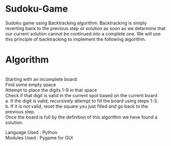 # Sudoku-Game
Sudoku game using Backtracking algorithm. Backtracking is simply reverting back to the previous step or solution as soon as we determine that our current solution cannot be continued into a complete one. We will use this principle of backtracking to implement the following algorithm.

# Algorithm
<br>
Starting with an incomplete board:
<br>
Find some empty space
<br>
Attempt to place the digits 1-9 in that space
<br>
Check if that digit is valid in the current spot based on the current board
<br>
 a. If the digit is valid, recursively attempt to fill the board using steps 1-3.
<br>
 b. If it is not valid, reset the square you just filled and go back to the previous step.
<br>
Once the board is full by the definition of this algorithm we have found a solution.
<br>

Language Used : Python
<br>
Modules Used : Pygame for GUI
